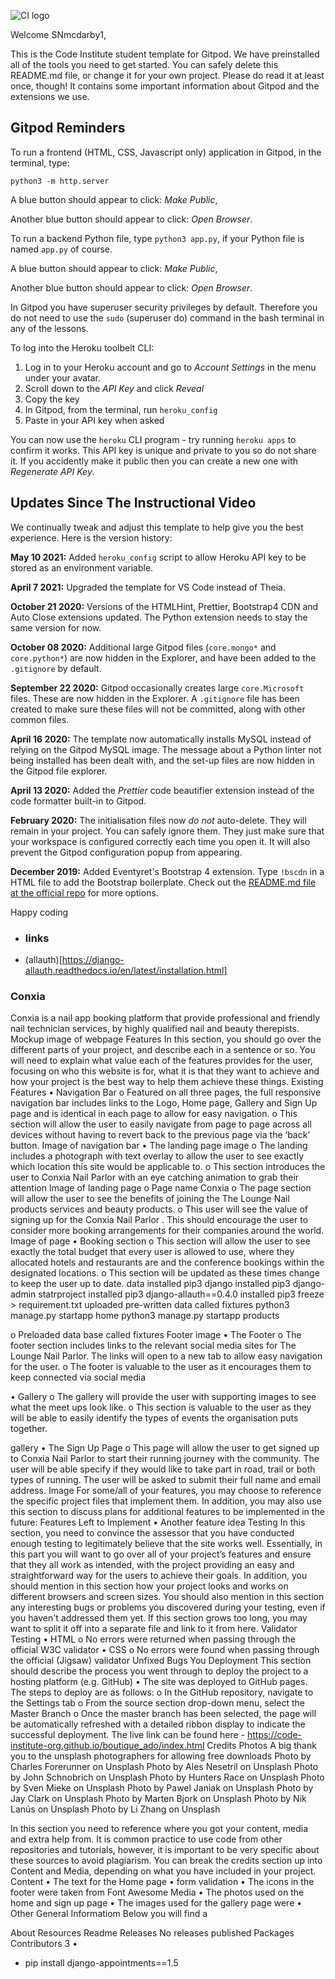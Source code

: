 ![CI logo](https://codeinstitute.s3.amazonaws.com/fullstack/ci_logo_small.png)

Welcome SNmcdarby1,

This is the Code Institute student template for Gitpod. We have preinstalled all of the tools you need to get started. You can safely delete this README.md file, or change it for your own project. Please do read it at least once, though! It contains some important information about Gitpod and the extensions we use.

## Gitpod Reminders

To run a frontend (HTML, CSS, Javascript only) application in Gitpod, in the terminal, type:

`python3 -m http.server`

A blue button should appear to click: _Make Public_,

Another blue button should appear to click: _Open Browser_.

To run a backend Python file, type `python3 app.py`, if your Python file is named `app.py` of course.

A blue button should appear to click: _Make Public_,

Another blue button should appear to click: _Open Browser_.

In Gitpod you have superuser security privileges by default. Therefore you do not need to use the `sudo` (superuser do) command in the bash terminal in any of the lessons.

To log into the Heroku toolbelt CLI:

1. Log in to your Heroku account and go to *Account Settings* in the menu under your avatar.
2. Scroll down to the *API Key* and click *Reveal*
3. Copy the key
4. In Gitpod, from the terminal, run `heroku_config`
5. Paste in your API key when asked

You can now use the `heroku` CLI program - try running `heroku apps` to confirm it works. This API key is unique and private to you so do not share it. If you accidently make it public then you can create a new one with _Regenerate API Key_.

## Updates Since The Instructional Video

We continually tweak and adjust this template to help give you the best experience. Here is the version history:

**May 10 2021:** Added `heroku_config` script to allow Heroku API key to be stored as an environment variable.

**April 7 2021:** Upgraded the template for VS Code instead of Theia.

**October 21 2020:** Versions of the HTMLHint, Prettier, Bootstrap4 CDN and Auto Close extensions updated. The Python extension needs to stay the same version for now.

**October 08 2020:** Additional large Gitpod files (`core.mongo*` and `core.python*`) are now hidden in the Explorer, and have been added to the `.gitignore` by default.

**September 22 2020:** Gitpod occasionally creates large `core.Microsoft` files. These are now hidden in the Explorer. A `.gitignore` file has been created to make sure these files will not be committed, along with other common files.

**April 16 2020:** The template now automatically installs MySQL instead of relying on the Gitpod MySQL image. The message about a Python linter not being installed has been dealt with, and the set-up files are now hidden in the Gitpod file explorer.

**April 13 2020:** Added the _Prettier_ code beautifier extension instead of the code formatter built-in to Gitpod.

**February 2020:** The initialisation files now _do not_ auto-delete. They will remain in your project. You can safely ignore them. They just make sure that your workspace is configured correctly each time you open it. It will also prevent the Gitpod configuration popup from appearing.

**December 2019:** Added Eventyret's Bootstrap 4 extension. Type `!bscdn` in a HTML file to add the Bootstrap boilerplate. Check out the <a href="https://github.com/Eventyret/vscode-bcdn" target="_blank">README.md file at the official repo</a> for more options.


Happy coding


- ### links


- (allauth)[https://django-allauth.readthedocs.io/en/latest/installation.html]

### Conxia 
<!-- I used the codeinstitute Boutique_ado design, It inspired me create this website using 
the same code and embedded it to a slightly different style -->
 Conxia is a nail app booking platform  that  provide professional and friendly nail technician services, by highly qualified nail and beauty therepists.
Mockup image of webpage
Features
In this section, you should go over the different parts of your project, and describe each in a sentence or so. You will need to explain what value each of the features provides for the user, focusing on who this website is for, what it is that they want to achieve and how your project is the best way to help them achieve these things.
Existing Features
•	Navigation Bar
o	Featured on all three pages, the full responsive navigation bar includes links to the Logo, Home page, Gallery and Sign Up page and is identical in each page to allow for easy navigation.
o	This section will allow the user to easily navigate from page to page across all devices without having to revert back to the previous page via the ‘back’ button.
Image of navigation bar
•	The landing page image
o	The landing includes a photograph with text overlay to allow the user to see exactly which location this site would be applicable to.
o	This section introduces the user to Conxia Nail Parlor with an eye catching animation to grab their attention
Image of landing page
o	Page name Conxia
o	The page section will allow the user to see the benefits of joining the The Lounge Nail products services  and beauty products.
o	This user will see the value of signing up for the Conxia Nail Parlor . This should encourage the user to consider more booking arrangements for their companies around the world.
Image of page
•	Booking section
o	This section will allow the user to see exactly the total budget that every user is allowed to use, where they allocated hotels and restaurants are and the conference bookings within the designated locations.
o	This section will be updated as these times change to keep the user up to date.
data 
installed pip3 django
installed pip3 django-admin statrproject
installed pip3 django-allauth==0.4.0
installed pip3 freeze > requirement.txt
uploaded pre-written data called fixtures
python3 manage.py startapp home
python3 manage.py startapp products



o Preloaded data base called fixtures
Footer image
•	The Footer
o	The footer section includes links to the relevant social media sites for The Lounge Nail Parlor. The links will open to a new tab to allow easy navigation for the user.
o	The footer is valuable to the user as it encourages them to keep connected via social media
 
•	Gallery
o	The gallery will provide the user with supporting images to see what the meet ups look like.
o	This section is valuable to the user as they will be able to easily identify the types of events the organisation puts together.

gallery
•	The Sign Up Page
o	This page will allow the user to get signed up to  Conxia Nail Parlor to start their running journey with the community. The user will be able specify if they would like to take part in road, trail or both types of running. The user will be asked to submit their full name and email address.
Image 
For some/all of your features, you may choose to reference the specific project files that implement them.
In addition, you may also use this section to discuss plans for additional features to be implemented in the future:
Features Left to Implement
•	Another feature idea
Testing
In this section, you need to convince the assessor that you have conducted enough testing to legitimately believe that the site works well. Essentially, in this part you will want to go over all of your project’s features and ensure that they all work as intended, with the project providing an easy and straightforward way for the users to achieve their goals.
In addition, you should mention in this section how your project looks and works on different browsers and screen sizes.
You should also mention in this section any interesting bugs or problems you discovered during your testing, even if you haven't addressed them yet.
If this section grows too long, you may want to split it off into a separate file and link to it from here.
Validator Testing
•	HTML
o	No errors were returned when passing through the official W3C validator
•	CSS
o	No errors were found when passing through the official (Jigsaw) validator
Unfixed Bugs
You 
Deployment
This section should describe the process you went through to deploy the project to a hosting platform (e.g. GitHub)
•	The site was deployed to GitHub pages. The steps to deploy are as follows:
o	In the GitHub repository, navigate to the Settings tab
o	From the source section drop-down menu, select the Master Branch
o	Once the master branch has been selected, the page will be automatically refreshed with a detailed ribbon display to indicate the successful deployment.
The live link can be found here - https://code-institute-org.github.io/boutique_ado/index.html
Credits
Photos
A big thank you to the unsplash photographers for allowing free downloads
Photo by Charles Forerunner on Unsplash
Photo by Ales Nesetril on Unsplash
Photo by John Schnobrich on Unsplash
Photo by Hunters Race on Unsplash
Photo by Sven Mieke on Unsplash
Photo by Pawel Janiak on Unsplash
Photo by Jay Clark on Unsplash
Photo by Marten Bjork on Unsplash
Photo by Nik Lanús on Unsplash
Photo by Li Zhang on Unsplash



In this section you need to reference where you got your content, media and extra help from. It is common practice to use code from other repositories and tutorials, however, it is important to be very specific about these sources to avoid plagiarism.
You can break the credits section up into Content and Media, depending on what you have included in your project.
Content
•	The text for the Home page 
•	form validation 
•	The icons in the footer were taken from Font Awesome
Media
•	The photos used on the home and sign up page 
•	The images used for the gallery page were 
•	
Other General Informatiom
Below you will find a 

About
Resources
 Readme
Releases
No releases published
Packages
Contributors 3
•	
* pip install django-appointments==1.5